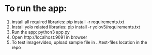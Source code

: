 # To run the app:
1. install all required libraries:
pip install -r requirements.txt
2. Install yolo related libraries:
pip install -r yolov5/requirements.txt
3. Run the app:
python3 app.py
4. Open http://localhost:9091 in browser
5. To test image/video, upload sample file in ../test-files location in the repo
